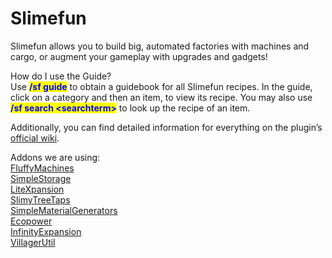# Slimefun

Slimefun allows you to build big, automated factories with machines and cargo, or augment your gameplay with upgrades and gadgets!

How do I use the Guide? \
Use <mark style="color:blue;">**/sf guide**</mark> to obtain a guidebook for all Slimefun recipes. In the guide, click on a category and then an item, to view its recipe. You may also use <mark style="color:blue;">**/sf search \<searchterm>**</mark> to look up the recipe of an item.

Additionally, you can find detailed information for everything on the plugin’s [official wiki](https://github.com/Slimefun/Slimefun4/wiki/Getting-Started).&#x20;

Addons we are using:\
[FluffyMachines](https://github.com/NCBPFluffyBear/FluffyMachines/tree/master)\
[SimpleStorage](https://github.com/Sefiraat/Simple-Storage/wiki)\
[LiteXpansion](https://github.com/J3fftw1/LiteXpansion?tab=readme-ov-file#contents)\
[SlimyTreeTaps](https://github.com/TheBusyBiscuit/SlimyTreeTaps)\
[SimpleMaterialGenerators](https://github.com/Sefiraat/SMG)\
[Ecopower](https://github.com/TheBusyBiscuit/EcoPower)\
[InfinityExpansion](https://github.com/Mooy1/InfinityExpansion)\
[VillagerUtil](https://github.com/Apeiros-46B/VillagerUtil)

